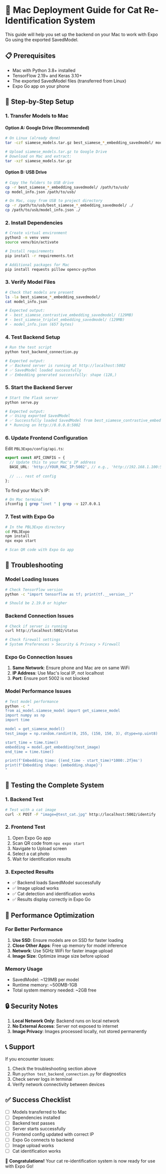 # 🍎 Mac Deployment Guide for Cat Re-Identification System

This guide will help you set up the backend on your Mac to work with Expo Go using the exported SavedModel.

## 📋 Prerequisites

- Mac with Python 3.8+ installed
- TensorFlow 2.19+ and Keras 3.10+
- The exported SavedModel files (transferred from Linux)
- Expo Go app on your phone

## 🚀 Step-by-Step Setup

### 1. **Transfer Models to Mac**

#### Option A: Google Drive (Recommended)
```bash
# On Linux (already done)
tar -czf siamese_models.tar.gz best_siamese_*_embedding_savedmodel/ model_info.json

# Upload siamese_models.tar.gz to Google Drive
# Download on Mac and extract:
tar -xzf siamese_models.tar.gz
```

#### Option B: USB Drive
```bash
# Copy the folders to USB drive
cp -r best_siamese_*_embedding_savedmodel/ /path/to/usb/
cp model_info.json /path/to/usb/

# On Mac, copy from USB to project directory
cp -r /path/to/usb/best_siamese_*_embedding_savedmodel/ ./
cp /path/to/usb/model_info.json ./
```

### 2. **Install Dependencies**

```bash
# Create virtual environment
python3 -m venv venv
source venv/bin/activate

# Install requirements
pip install -r requirements.txt

# Additional packages for Mac
pip install requests pillow opencv-python
```

### 3. **Verify Model Files**

```bash
# Check that models are present
ls -la best_siamese_*_embedding_savedmodel/
cat model_info.json

# Expected output:
# - best_siamese_contrastive_embedding_savedmodel/ (129MB)
# - best_siamese_triplet_embedding_savedmodel/ (129MB)
# - model_info.json (657 bytes)
```

### 4. **Test Backend Setup**

```bash
# Run the test script
python test_backend_connection.py

# Expected output:
# ✅ Backend server is running at http://localhost:5002
# ✅ SavedModel loaded successfully
# ✅ Embedding generated successfully: shape (128,)
```

### 5. **Start the Backend Server**

```bash
# Start the Flask server
python serve.py

# Expected output:
# ✅ Using exported SavedModel
# ✅ Successfully loaded SavedModel from best_siamese_contrastive_embedding_savedmodel
# * Running on http://0.0.0.0:5002
```

### 6. **Update Frontend Configuration**

Edit `PBL3Expo/config/api.ts`:

```typescript
export const API_CONFIG = {
  // Update this to your Mac's IP address
  BASE_URL: 'http://YOUR_MAC_IP:5002', // e.g., 'http://192.168.1.100:5002'
  
  // ... rest of config
};
```

To find your Mac's IP:
```bash
# On Mac terminal
ifconfig | grep "inet " | grep -v 127.0.0.1
```

### 7. **Test with Expo Go**

```bash
# In the PBL3Expo directory
cd PBL3Expo
npm install
npx expo start

# Scan QR code with Expo Go app
```

## 🔧 Troubleshooting

### **Model Loading Issues**

```bash
# Check TensorFlow version
python -c "import tensorflow as tf; print(tf.__version__)"

# Should be 2.19.0 or higher
```

### **Backend Connection Issues**

```bash
# Check if server is running
curl http://localhost:5002/status

# Check firewall settings
# System Preferences > Security & Privacy > Firewall
```

### **Expo Go Connection Issues**

1. **Same Network**: Ensure phone and Mac are on same WiFi
2. **IP Address**: Use Mac's local IP, not localhost
3. **Port**: Ensure port 5002 is not blocked

### **Model Performance Issues**

```bash
# Test model performance
python -c "
from ai_model.siamese_model import get_siamese_model
import numpy as np
import time

model = get_siamese_model()
test_image = np.random.randint(0, 255, (150, 150, 3), dtype=np.uint8)

start_time = time.time()
embedding = model.get_embedding(test_image)
end_time = time.time()

print(f'Embedding time: {(end_time - start_time)*1000:.2f}ms')
print(f'Embedding shape: {embedding.shape}')
"
```

## 📱 Testing the Complete System

### 1. **Backend Test**
```bash
# Test with a cat image
curl -X POST -F "image=@test_cat.jpg" http://localhost:5002/identify
```

### 2. **Frontend Test**
1. Open Expo Go app
2. Scan QR code from `npx expo start`
3. Navigate to Upload screen
4. Select a cat photo
5. Wait for identification results

### 3. **Expected Results**
- ✅ Backend loads SavedModel successfully
- ✅ Image upload works
- ✅ Cat detection and identification works
- ✅ Results display correctly in Expo Go

## 🎯 Performance Optimization

### **For Better Performance**

1. **Use SSD**: Ensure models are on SSD for faster loading
2. **Close Other Apps**: Free up memory for model inference
3. **Network**: Use 5GHz WiFi for faster image upload
4. **Image Size**: Optimize image size before upload

### **Memory Usage**
- SavedModel: ~129MB per model
- Runtime memory: ~500MB-1GB
- Total system memory needed: ~2GB free

## 🔒 Security Notes

1. **Local Network Only**: Backend runs on local network
2. **No External Access**: Server not exposed to internet
3. **Image Privacy**: Images processed locally, not stored permanently

## 📞 Support

If you encounter issues:

1. Check the troubleshooting section above
2. Run `python test_backend_connection.py` for diagnostics
3. Check server logs in terminal
4. Verify network connectivity between devices

## ✅ Success Checklist

- [ ] Models transferred to Mac
- [ ] Dependencies installed
- [ ] Backend test passes
- [ ] Server starts successfully
- [ ] Frontend config updated with correct IP
- [ ] Expo Go connects to backend
- [ ] Image upload works
- [ ] Cat identification works

🎉 **Congratulations!** Your cat re-identification system is now ready for use with Expo Go! 